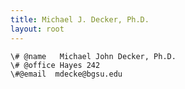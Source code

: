 ```yaml
---
title: Michael J. Decker, Ph.D.
layout: root
---
```


<div markdown="1" class="header">

<div markdown="1" class="contact">

	\# @name   Michael John Decker, Ph.D.
	\# @office Hayes 242
	\#@email  mdecke@bgsu.edu

</div>

</div>
